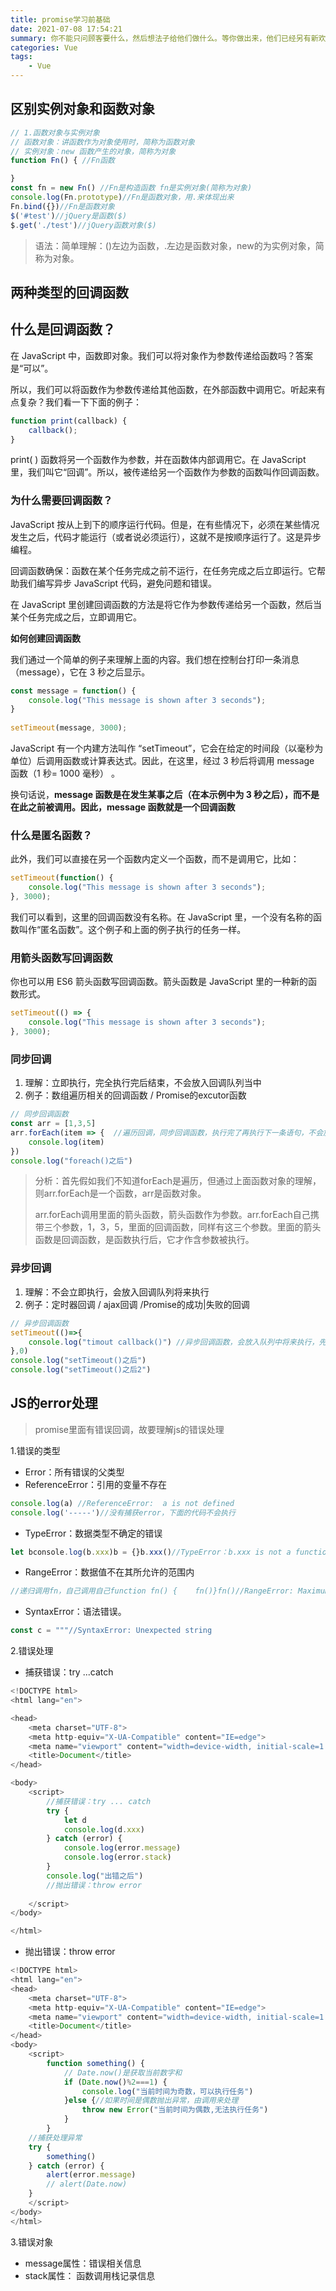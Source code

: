 ```yaml
---
title: promise学习前基础
date: 2021-07-08 17:54:21
summary: 你不能只问顾客要什么，然后想法子给他们做什么。等你做出来，他们已经另有新欢了。
categories: Vue
tags:
	- Vue
---
```


## 区别实例对象和函数对象

```js
// 1.函数对象与实例对象
// 函数对象：讲函数作为对象使用时，简称为函数对象
// 实例对象：new 函数产生的对象，简称为对象
function Fn() { //Fn函数

}
const fn = new Fn() //Fn是构造函数 fn是实例对象(简称为对象)
console.log(Fn.prototype)//Fn是函数对象，用.来体现出来
Fn.bind({})//Fn是函数对象
$('#test')//jQuery是函数($)
$.get('./test')//jQuery函数对象($)
```

> 语法：简单理解：()左边为函数，.左边是函数对象，new的为实例对象，简称为对象。

## 两种类型的回调函数

## **什么是回调函数？**

在 JavaScript 中，函数即对象。我们可以将对象作为参数传递给函数吗？答案是“可以”。

所以，我们可以将函数作为参数传递给其他函数，在外部函数中调用它。听起来有点复杂？我们看一下下面的例子：

```javascript
function print(callback) {  
    callback();
}
```

print( ) 函数将另一个函数作为参数，并在函数体内部调用它。在 JavaScript 里，我们叫它“回调”。所以，被传递给另一个函数作为参数的函数叫作回调函数。

### **为什么需要回调函数？**

JavaScript 按从上到下的顺序运行代码。但是，在有些情况下，必须在某些情况发生之后，代码才能运行（或者说必须运行），这就不是按顺序运行了。这是异步编程。

回调函数确保：函数在某个任务完成之前不运行，在任务完成之后立即运行。它帮助我们编写异步 JavaScript 代码，避免问题和错误。

在 JavaScript 里创建回调函数的方法是将它作为参数传递给另一个函数，然后当某个任务完成之后，立即调用它。

 **如何创建回调函数**

我们通过一个简单的例子来理解上面的内容。我们想在控制台打印一条消息（message），它在 3 秒之后显示。

```javascript
const message = function() {  
    console.log("This message is shown after 3 seconds");
}
 
setTimeout(message, 3000);
```

JavaScript 有一个内建方法叫作 “setTimeout”，它会在给定的时间段（以毫秒为单位）后调用函数或计算表达式。因此，在这里，经过 3 秒后将调用 message 函数（1 秒= 1000 毫秒） 。

换句话说，**message 函数是在发生某事之后（在本示例中为 3 秒之后），而不是在此之前被调用。因此，message 函数就是一个回调函数**

### **什么是匿名函数？**

此外，我们可以直接在另一个函数内定义一个函数，而不是调用它，比如：

```javascript
setTimeout(function() {  
    console.log("This message is shown after 3 seconds");
}, 3000);
```

我们可以看到，这里的回调函数没有名称。在 JavaScript 里，一个没有名称的函数叫作“匿名函数”。这个例子和上面的例子执行的任务一样。

### **用箭头函数写回调函数**

你也可以用 ES6 箭头函数写回调函数。箭头函数是 JavaScript 里的一种新的函数形式。

```javascript
setTimeout(() => { 
    console.log("This message is shown after 3 seconds");
}, 3000);
```

### 同步回调

1. 理解：立即执行，完全执行完后结束，不会放入回调队列当中
2. 例子：数组遍历相关的回调函数      / Promise的excutor函数

```javascript
// 同步回调函数
const arr = [1,3,5]
arr.forEach(item => {  //遍历回调，同步回调函数，执行完了再执行下一条语句，不会放入队列，一上来就要执行完
    console.log(item)
})
console.log("foreach()之后")
```

> 分析：首先假如我们不知道forEach是遍历，但通过上面函数对象的理解，则arr.forEach是一个函数，arr是函数对象。
>
> arr.forEach调用里面的箭头函数，箭头函数作为参数。arr.forEach自己携带三个参数，1，3，5，里面的回调函数，同样有这三个参数。里面的箭头函数是回调函数，是函数执行后，它才作含参数被执行。

### 异步回调

1. 理解：不会立即执行，会放入回调队列将来执行
2. 例子：定时器回调 / ajax回调 /Promise的成功|失败的回调

```javascript
// 异步回调函数
setTimeout(()=>{
    console.log("timout callback()") //异步回调函数，会放入队列中将来执行，先开始，再等待完成再执行
},0)
console.log("setTimeout()之后")
console.log("setTimeout()之后2")
```

## JS的error处理

> promise里面有错误回调，故要理解js的错误处理

1.错误的类型

-   Error：所有错误的父类型
-   ReferenceError：引用的变量不存在

```js
console.log(a) //ReferenceError:  a is not defined
console.log('-----')//没有捕获error，下面的代码不会执行
```

-   TypeError：数据类型不确定的错误

```js
let bconsole.log(b.xxx)b = {}b.xxx()//TypeError：b.xxx is not a function
```

-   RangeError：数据值不在其所允许的范围内

```js
//递归调用fn，自己调用自己function fn() {    fn()}fn()//RangeError: Maximum call stack size exceeded,递归调用有次数限制
```

-   SyntaxError：语法错误。

```js
const c = """//SyntaxError: Unexpected string
```

2.错误处理

-   捕获错误：try ...catch

```javascript
<!DOCTYPE html>
<html lang="en">

<head>
    <meta charset="UTF-8">
    <meta http-equiv="X-UA-Compatible" content="IE=edge">
    <meta name="viewport" content="width=device-width, initial-scale=1.0">
    <title>Document</title>
</head>

<body>
    <script>
        //捕获错误：try ... catch
        try {
            let d
            console.log(d.xxx)
        } catch (error) {
            console.log(error.message)
            console.log(error.stack)
        }
        console.log("出错之后")
        //抛出错误：throw error
        
    </script>
</body>

</html>
```

-   抛出错误：throw error

```javascript
<!DOCTYPE html>
<html lang="en">
<head>
    <meta charset="UTF-8">
    <meta http-equiv="X-UA-Compatible" content="IE=edge">
    <meta name="viewport" content="width=device-width, initial-scale=1.0">
    <title>Document</title>
</head>
<body>
    <script>
        function something() {
            // Date.now()是获取当前数字和
            if (Date.now()%2===1) {
                console.log("当前时间为奇数，可以执行任务")
            }else {//如果时间是偶数抛出异常，由调用来处理
                throw new Error("当前时间为偶数,无法执行任务")
            }
        }
    //捕获处理异常
    try {
        something()
    } catch (error) {
        alert(error.message)
        // alert(Date.now)
    }
    </script>
</body>
</html>
```

3.错误对象

-   message属性：错误相关信息
-   stack属性： 函数调用栈记录信息
